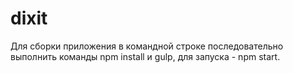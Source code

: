 # dixit

Для сборки приложения в командной строке последовательно выполнить команды npm install и gulp, для запуска - npm start.

